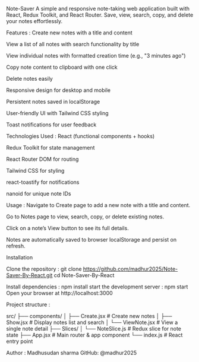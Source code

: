 Note-Saver
A simple and responsive note-taking web application built with React, Redux Toolkit, and React Router.
Save, view, search, copy, and delete your notes effortlessly.

Features :
Create new notes with a title and content

View a list of all notes with search functionality by title

View individual notes with formatted creation time (e.g., "3 minutes ago")

Copy note content to clipboard with one click

Delete notes easily

Responsive design for desktop and mobile

Persistent notes saved in localStorage

User-friendly UI with Tailwind CSS styling

Toast notifications for user feedback


Technologies Used :
React (functional components + hooks)

Redux Toolkit for state management

React Router DOM for routing

Tailwind CSS for styling

react-toastify for notifications

nanoid for unique note IDs


Usage :
Navigate to Create page to add a new note with a title and content.

Go to Notes page to view, search, copy, or delete existing notes.

Click on a note’s View button to see its full details.

Notes are automatically saved to browser localStorage and persist on refresh.


Installation

Clone the repository :
git clone https://github.com/madhur2025/Note-Saver-By-React.git
cd Note-Saver-By-React

Install dependencies : 
npm install
start the development server : 
npm start
Open your browser at http://localhost:3000

Project structure :

src/
├── components/
│   ├── Create.jsx        # Create new notes
│   ├── Show.jsx          # Display notes list and search
│   └── ViewNote.jsx      # View a single note detail
├── Slices/
│   └── NoteSlice.js      # Redux slice for note state
├── App.jsx               # Main router & app component
└── index.js              # React entry point

Author :
Madhusudan sharma
GitHub: @madhur2025
